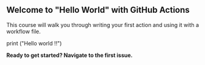 ## Welcome to "Hello World" with GitHub Actions

This course will walk you through writing your first action and using it with a workflow file. 

print ("Hello world !!")

**Ready to get started? Navigate to the first issue.**
